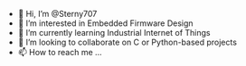 - 👋 Hi, I’m @Sterny707
- 👀 I’m interested in Embedded Firmware Design 
- 🌱 I’m currently learning Industrial Internet of Things
- 💞️ I’m looking to collaborate on C or Python-based projects
- 📫 How to reach me ...

<!---
Sterny707/Sterny707 is a ✨ special ✨ repository because its `README.md` (this file) appears on your GitHub profile.
You can click the Preview link to take a look at your changes.
--->
